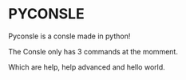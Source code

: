 # PYCONSLE
Pyconsle is a consle made in python!

The Consle only has 3 commands at the momment.

Which are help, help advanced and hello world.
